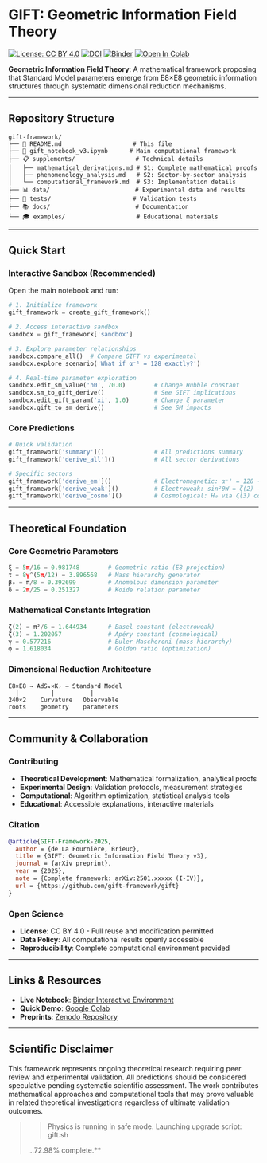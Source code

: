 # GIFT: Geometric Information Field Theory
[![License: CC BY 4.0](https://img.shields.io/badge/License-CC%20BY%204.0-lightgrey.svg)](https://creativecommons.org/licenses/by/4.0/)
[![DOI](https://zenodo.org/badge/DOI/10.5281/zenodo.xxxxx.svg)](https://doi.org/10.5281/zenodo.xxxxx)
[![Binder](https://mybinder.org/badge_logo.svg)](https://mybinder.org/v2/gh/gift-framework/gift/HEAD?filepath=notebooks/gift_notebook_v3.ipynb)
[![Open In Colab](https://colab.research.google.com/assets/colab-badge.svg)](https://colab.research.google.com/github/gift-framework/gift/blob/main/notebooks/gift_notebook_v3.ipynb)

**Geometric Information Field Theory**: A mathematical framework proposing that Standard Model parameters emerge from E8×E8 geometric information structures through systematic dimensional reduction mechanisms.

---

## Repository Structure

```
gift-framework/
├── 📄 README.md                    # This file
├── 📓 gift_notebook_v3.ipynb      # Main computational framework
├── 📋 supplements/                 # Technical details
│   ├── mathematical_derivations.md # S1: Complete mathematical proofs
│   ├── phenomenology_analysis.md   # S2: Sector-by-sector analysis
│   └── computational_framework.md  # S3: Implementation details
├── 📊 data/                        # Experimental data and results
├── 🧪 tests/                       # Validation tests
├── 📚 docs/                        # Documentation
└── 🎓 examples/                    # Educational materials
```

---

##  Quick Start

### Interactive Sandbox (Recommended)
Open the main notebook and run:

```python
# 1. Initialize framework
gift_framework = create_gift_framework()

# 2. Access interactive sandbox
sandbox = gift_framework['sandbox']

# 3. Explore parameter relationships
sandbox.compare_all()  # Compare GIFT vs experimental
sandbox.explore_scenario('What if α⁻¹ = 128 exactly?')

# 4. Real-time parameter exploration
sandbox.edit_sm_value('h0', 70.0)        # Change Hubble constant
sandbox.sm_to_gift_derive()              # See GIFT implications
sandbox.edit_gift_param('xi', 1.0)       # Change ξ parameter  
sandbox.gift_to_sm_derive()              # See SM impacts
```

### Core Predictions
```python
# Quick validation
gift_framework['summary']()              # All predictions summary
gift_framework['derive_all']()           # All sector derivations

# Specific sectors
gift_framework['derive_em']()            # Electromagnetic: α⁻¹ = 128 - 1/24
gift_framework['derive_weak']()          # Electroweak: sin²θW = ζ(2) - √2
gift_framework['derive_cosmo']()         # Cosmological: H₀ via ζ(3) correction
```

---

##  Theoretical Foundation

### Core Geometric Parameters
```python
ξ = 5π/16 = 0.981748        # Geometric ratio (E8 projection)
τ = 8γ^(5π/12) = 3.896568   # Mass hierarchy generator  
β₀ = π/8 = 0.392699         # Anomalous dimension parameter
δ = 2π/25 = 0.251327        # Koide relation parameter
```

### Mathematical Constants Integration
```python
ζ(2) = π²/6 = 1.644934      # Basel constant (electroweak)
ζ(3) = 1.202057             # Apéry constant (cosmological)
γ = 0.577216                # Euler-Mascheroni (mass hierarchy)
φ = 1.618034                # Golden ratio (optimization)
```

### Dimensional Reduction Architecture
```
E8×E8 → AdS₄×K₇ → Standard Model
  |         |          |
240×2    Curvature   Observable
roots    geometry    parameters
```

---

## Community & Collaboration

### Contributing
- **Theoretical Development**: Mathematical formalization, analytical proofs
- **Experimental Design**: Validation protocols, measurement strategies
- **Computational**: Algorithm optimization, statistical analysis tools
- **Educational**: Accessible explanations, interactive materials

### Citation
```bibtex
@article{GIFT-Framework-2025,
  author = {de La Fournière, Brieuc},
  title = {GIFT: Geometric Information Field Theory v3},
  journal = {arXiv preprint},
  year = {2025},
  note = {Complete framework: arXiv:2501.xxxxx (I-IV)},
  url = {https://github.com/gift-framework/gift}
}
```

### Open Science
- **License**: CC BY 4.0 - Full reuse and modification permitted
- **Data Policy**: All computational results openly accessible
- **Reproducibility**: Complete computational environment provided

---

## Links & Resources

- **Live Notebook**: [Binder Interactive Environment](https://mybinder.org/v2/gh/gift-framework/gift/HEAD?filepath=notebooks/gift_notebook_v3.ipynb)
- **Quick Demo**: [Google Colab](https://colab.research.google.com/github/gift-framework/gift/blob/main/notebooks/gift_notebook_v3.ipynb)
- **Preprints**: [Zenodo Repository](https://zenodo.org/record/xxxxx)

---

## Scientific Disclaimer

This framework represents ongoing theoretical research requiring peer review and experimental validation. All predictions should be considered speculative pending systematic scientific assessment. The work contributes mathematical approaches and computational tools that may prove valuable in related theoretical investigations regardless of ultimate validation outcomes.

> > Physics is running in safe mode. Launching upgrade script: gift.sh
>
> ...72.98% complete.**

